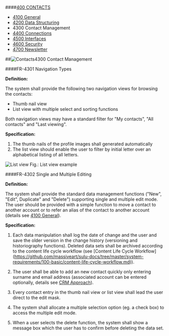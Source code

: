 ####[400 CONTACTS](https://github.com/massiveart/sulu-docs/tree/master/system-requirements/400-contacts "400 CONTACTS")

* [4100 General](https://github.com/massiveart/sulu-docs/tree/master/system-requirements/400-contacts/general.md "4100 General")
* [4200 Data Structuring](https://github.com/massiveart/sulu-docs/tree/master/system-requirements/400-contacts/data-structuring.md "4200 Data Structuring")
* 4300 Contact Management
* [4400 Connections](https://github.com/massiveart/sulu-docs/tree/master/system-requirements/400-contacts/connections.md "4400 Connections")
* [4500 Interfaces](https://github.com/massiveart/sulu-docs/tree/master/system-requirements/400-contacts/interfaces.md "4500 Interfaces")
* [4600 Security](https://github.com/massiveart/sulu-docs/tree/master/system-requirements/400-contacts/security.md "4600 Security")
* [4700 Newsletter](https://github.com/massiveart/sulu-docs/tree/master/system-requirements/400-contacts/newsletter.md "4700 Newsletter")

##![Contacts](https://raw.github.com/massiveart/sulu-docs/master/system-requirements/images/contacts.png)4300 Contact Management

####FR-4301 Navigation Types

**Definition:**

The system shall provide the following two navigation views for browsing the contacts:
* Thumb nail view
* List view with multiple select and sorting functions

Both navigation views may have a standard filter for "My contacts", "All contacts" and "Last viewing". 

**Specification:**

1. The thumb nails of the profile images shall generated automatically
1. The list view should enable the user to filter by initial letter over an alphabetical listing of all letters. 
 
![List view](https://raw.github.com/massiveart/sulu-docs/master/system-requirements/images/contact-list.png)
Fig.: List view example

####FR-4302 Single and Multiple Editing

**Definition:**

The system shall provide the standard data management functions ("New", "Edit", Duplicate" and "Delete") supporting single and multiple edit mode. The user should be provided with a simple function to move a contact to another account or to refer an alias of the contact to another account (details see [4100 General](https://github.com/massiveart/sulu-docs/tree/master/system-requirements/400-contacts/general.md)).

**Specification:**

1. Each data manipulation shall log the date of change and the user and save the older version in the change history (versioning and historiography functions). Deleted data sets shall be archived according to the content life cycle workflow (see [Content Life Cycle Workflow] (https://github.com/massiveart/sulu-docs/tree/master/system-requirements/100-basic/content-life-cycle-workflow.md)).

1. The user shall be able to add an new contact quickly only entering surname and email address (associated account can be entered optionally, details see [CRM Approach](https://github.com/massiveart/sulu-docs/tree/master/system-requirements/400-contacts/general.md "CRM Approach")).

1. Every contact entry in the thumb nail view or list view shall lead the user direct to the edit mask.

1. The system shall allocate a multiple selection option (eg. a check box) to access the multiple edit mode. 

1. When a user selects the delete function, the system shall show a message box which the user has to confirm before deleting the data set.